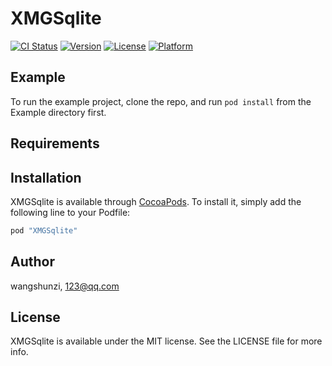 # XMGSqlite

[![CI Status](http://img.shields.io/travis/wangshunzi/XMGSqlite.svg?style=flat)](https://travis-ci.org/wangshunzi/XMGSqlite)
[![Version](https://img.shields.io/cocoapods/v/XMGSqlite.svg?style=flat)](http://cocoapods.org/pods/XMGSqlite)
[![License](https://img.shields.io/cocoapods/l/XMGSqlite.svg?style=flat)](http://cocoapods.org/pods/XMGSqlite)
[![Platform](https://img.shields.io/cocoapods/p/XMGSqlite.svg?style=flat)](http://cocoapods.org/pods/XMGSqlite)

## Example

To run the example project, clone the repo, and run `pod install` from the Example directory first.

## Requirements

## Installation

XMGSqlite is available through [CocoaPods](http://cocoapods.org). To install
it, simply add the following line to your Podfile:

```ruby
pod "XMGSqlite"
```

## Author

wangshunzi, 123@qq.com

## License

XMGSqlite is available under the MIT license. See the LICENSE file for more info.
